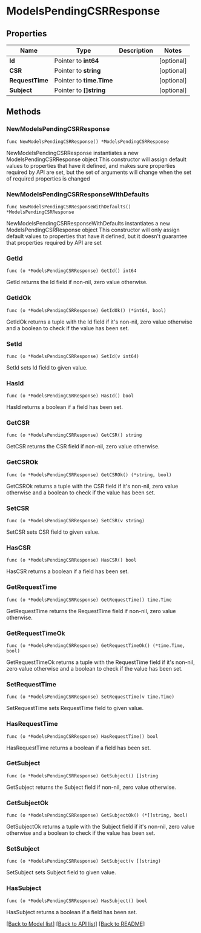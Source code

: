 # ModelsPendingCSRResponse

## Properties

Name | Type | Description | Notes
------------ | ------------- | ------------- | -------------
**Id** | Pointer to **int64** |  | [optional] 
**CSR** | Pointer to **string** |  | [optional] 
**RequestTime** | Pointer to **time.Time** |  | [optional] 
**Subject** | Pointer to **[]string** |  | [optional] 

## Methods

### NewModelsPendingCSRResponse

`func NewModelsPendingCSRResponse() *ModelsPendingCSRResponse`

NewModelsPendingCSRResponse instantiates a new ModelsPendingCSRResponse object
This constructor will assign default values to properties that have it defined,
and makes sure properties required by API are set, but the set of arguments
will change when the set of required properties is changed

### NewModelsPendingCSRResponseWithDefaults

`func NewModelsPendingCSRResponseWithDefaults() *ModelsPendingCSRResponse`

NewModelsPendingCSRResponseWithDefaults instantiates a new ModelsPendingCSRResponse object
This constructor will only assign default values to properties that have it defined,
but it doesn't guarantee that properties required by API are set

### GetId

`func (o *ModelsPendingCSRResponse) GetId() int64`

GetId returns the Id field if non-nil, zero value otherwise.

### GetIdOk

`func (o *ModelsPendingCSRResponse) GetIdOk() (*int64, bool)`

GetIdOk returns a tuple with the Id field if it's non-nil, zero value otherwise
and a boolean to check if the value has been set.

### SetId

`func (o *ModelsPendingCSRResponse) SetId(v int64)`

SetId sets Id field to given value.

### HasId

`func (o *ModelsPendingCSRResponse) HasId() bool`

HasId returns a boolean if a field has been set.

### GetCSR

`func (o *ModelsPendingCSRResponse) GetCSR() string`

GetCSR returns the CSR field if non-nil, zero value otherwise.

### GetCSROk

`func (o *ModelsPendingCSRResponse) GetCSROk() (*string, bool)`

GetCSROk returns a tuple with the CSR field if it's non-nil, zero value otherwise
and a boolean to check if the value has been set.

### SetCSR

`func (o *ModelsPendingCSRResponse) SetCSR(v string)`

SetCSR sets CSR field to given value.

### HasCSR

`func (o *ModelsPendingCSRResponse) HasCSR() bool`

HasCSR returns a boolean if a field has been set.

### GetRequestTime

`func (o *ModelsPendingCSRResponse) GetRequestTime() time.Time`

GetRequestTime returns the RequestTime field if non-nil, zero value otherwise.

### GetRequestTimeOk

`func (o *ModelsPendingCSRResponse) GetRequestTimeOk() (*time.Time, bool)`

GetRequestTimeOk returns a tuple with the RequestTime field if it's non-nil, zero value otherwise
and a boolean to check if the value has been set.

### SetRequestTime

`func (o *ModelsPendingCSRResponse) SetRequestTime(v time.Time)`

SetRequestTime sets RequestTime field to given value.

### HasRequestTime

`func (o *ModelsPendingCSRResponse) HasRequestTime() bool`

HasRequestTime returns a boolean if a field has been set.

### GetSubject

`func (o *ModelsPendingCSRResponse) GetSubject() []string`

GetSubject returns the Subject field if non-nil, zero value otherwise.

### GetSubjectOk

`func (o *ModelsPendingCSRResponse) GetSubjectOk() (*[]string, bool)`

GetSubjectOk returns a tuple with the Subject field if it's non-nil, zero value otherwise
and a boolean to check if the value has been set.

### SetSubject

`func (o *ModelsPendingCSRResponse) SetSubject(v []string)`

SetSubject sets Subject field to given value.

### HasSubject

`func (o *ModelsPendingCSRResponse) HasSubject() bool`

HasSubject returns a boolean if a field has been set.


[[Back to Model list]](../README.md#documentation-for-models) [[Back to API list]](../README.md#documentation-for-api-endpoints) [[Back to README]](../README.md)


